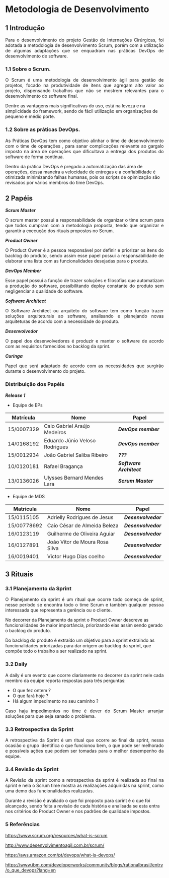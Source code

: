 # Metodologia de Desenvolvimento

## 1 Introdução
<p align="justify">Para o desenvolvimento do projeto Gestão de Internações Cirúrgicas, foi adotada a metodologia de desenvolvimento Scrum, porém com a utilização de algumas adaptações que se enquadram nas práticas DevOps de desenvolvimento de software.</p>

### 1.1 Sobre o Scrum.

<p align="justify">O Scrum é uma metodologia de desenvolvimento ágil para gestão de projetos, focado na produtividade de itens que agregam alto valor ao projeto, dispensando trabalhos que não se mostrem relevantes para o desenvolvimento do software final.

Dentre as vantagens mais significativas do uso, está na leveza e na simplicidade do framework, sendo de fácil utilização em organizações de pequeno e médio porte.</p>


### 1.2 Sobre as práticas DevOps.

<p align="justify">As Práticas DevOps tem como objetivo alinhar o time de desenvolvimento com o time de operações , para sanar complicações relevante ao gargalo imposto na área de operações que dificultava a entrega dos produtos do software de forma contínua.

Dentro da prática DevOps é pregado a automatização das área de operações, dessa maneira a velocidade de entregas e a confiabilidade é otimizada minimizando falhas humanas, pois os scripts de opimização são revisados por vários membros do time DevOps.</p>

## 2 Papéis

***Scrum Master***

<p align="justify">O scrum master possui a responsabilidade de organizar o time scrum para que todos cumpram com a metodologia proposta, tendo que organizar e garantir a execução dos rituais propostos no Scrum.</p>


***Product Owner***

<p align="justify">O Product Owner é a pessoa responsável por definir e priorizar os itens do backlog do produto, sendo assim esse papel possui a responsabilidade de elaborar uma lista com as funcionalidades desejadas para o produto.</p> 

***DevOps Member***

<p align="justify">Esse papel possui a função de trazer soluções e filosofias que automatizam a produção do software, possibilitando deploy constante do produto sem negligenciar a qualidade do software.</p>


***Software Architect***

<p align="justify">O Software Architect ou arquiteto do software tem como função trazer soluções arquiteturais ao software, analisando e planejando novas arquiteturas de acordo com a necessidade do produto.</p>

***Desenvolvedor***

<p align="justify">O papel dos desenvolvedores é produzir e manter o software de acordo com as requisitos fornecidos no backlog da sprint.</p>


***Curinga***

<p align="justify">Papel que será adaptado de acordo com as necessidades que surgirão durante o desenvolvimento do projeto.</p>



### Distribuição dos Papéis

***Release 1***

* Equipe de EPs

|Matrícula|Nome|Papel|
|---------|---------|---------------|
|15/0007329|Caio Gabriel Araújo Medeiros|***DevOps member***|
|14/0168192|Eduardo Júnio Veloso Rodrigues|***DevOps member***|
|15/0012934|João Gabriel Saliba Ribeiro|***???***|
|10/0120181|Rafael Bragança|***Software Architect***|
|13/0136026|Ulysses Bernard Mendes Lara|***Scrum Master***|

* Equipe de MDS

|Matrícula|Nome|Papel|
|---------|---------|---------------|
|15/0115105|Adrielly Rodrigues de Jesus|***Desenvolvedor***|
|15/00778692|Caio César de Almeida Beleza|***Desenvolvedor***|
|16/0123119|Guilherme de Oliveira Aguiar|***Desenvolvedor***|
|16/0127891|João Vitor de Moura Rosa Silva|***Desenvolvedor***|
|16/0019401|Victor Hugo Dias coelho|***Desenvolvedor***|




## 3 Rituais
### 3.1 Planejamento da Sprint

<p align="justify">O Planejamento da sprint é um ritual que ocorre todo começo de sprint, nesse período se encontra todo o time Scrum e também qualquer pessoa interessada que representa a gerência ou o cliente.

No decorrer da Planejamento da sprint o Product Owner descreve as funcionalidades de maior importância, priorizando elas assim sendo gerado o backlog do produto.

Do backlog do produto é extraído um objetivo para a sprint extraindo as funcionalidades priorizadas para dar origem ao backlog da sprint, que compõe todo o trabalho a ser realizado na sprint.</p>

### 3.2 Daily

<p align="justify">A daily é um evento que ocorre diariamente no decorrer da sprint nele cada membro da equipe reporta respostas para três perguntas:</p>    

* O que fez ontem ?
* O que fará hoje ?
* Há algum impedimento no seu caminho ?

<p align="justify">Caso haja impedimentos no time é dever do Scrum Master arranjar soluções para que seja sanado o problema.</p>


### 3.3 Retrospectiva da Sprint

<p align="justify">A retrospectiva da Sprint é um ritual que ocorre ao final da sprint, nessa ocasião o grupo identifica o que funcionou bem, o que pode ser melhorado e possíveis ações que podem ser tomadas para o melhor desempenho da equipe.  </p>


### 3.4 Revisão da Sprint

<p align="justify">A Revisão da sprint como a retrospectiva da sprint é realizada ao final na sprint e nela o Scrum time mostra as realizações adquiridas na sprint, como uma demo das funcionalidades realizadas.

Durante a revisão é avaliado o que foi proposto para sprint é o que foi alcançado, sendo feita a revisão de cada história e analisada se esta entra nos critérios do Product Owner e nos padrões de qualidade impostos.</p>


### 5 Referências

https://www.scrum.org/resources/what-is-scrum

http://www.desenvolvimentoagil.com.br/scrum/

https://aws.amazon.com/pt/devops/what-is-devops/

https://www.ibm.com/developerworks/community/blogs/rationalbrasil/entry/o_que_devops?lang=en
